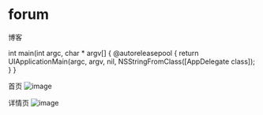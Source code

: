 # forum
博客

int main(int argc, char * argv[] { @autoreleasepool { return UIApplicationMain(argc, argv, nil, NSStringFromClass([AppDelegate class]); } }

首页
![image](https://github.com/liuchao1996/forum/blob/master/src/main/resources/static/img/%E9%A6%96%E9%A1%B5.jpg)

详情页
![image](https://github.com/liuchao1996/forum/blob/master/src/main/resources/static/img/%E8%AF%A6%E6%83%85.jpg)

